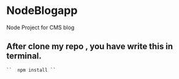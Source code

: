 # NodeBlogapp
Node Project for CMS blog

## After clone my repo , you have write this in terminal.

    ``  npm install ``
